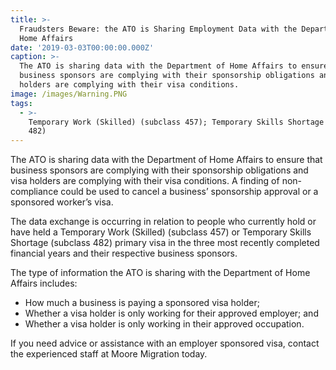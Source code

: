 ```yaml
---
title: >-
  Fraudsters Beware: the ATO is Sharing Employment Data with the Department of
  Home Affairs
date: '2019-03-03T00:00:00.000Z'
caption: >-
  The ATO is sharing data with the Department of Home Affairs to ensure that
  business sponsors are complying with their sponsorship obligations and  visa
  holders are complying with their visa conditions.
image: /images/Warning.PNG
tags:
  - >-
    Temporary Work (Skilled) (subclass 457); Temporary Skills Shortage (subclass
    482)
---
```

The ATO is sharing data with the Department of Home Affairs to
ensure that business sponsors are complying with their sponsorship obligations
and  visa holders are complying with their visa conditions. A finding of non-compliance could be used to cancel a
business’ sponsorship approval or a sponsored worker’s visa.

The data exchange is occurring in relation to people who
currently hold or have held a Temporary
Work (Skilled) (subclass 457) or Temporary Skills Shortage (subclass 482)
primary visa in the three most recently completed financial years and their
respective business sponsors.

The type of information the ATO is sharing with the Department of Home Affairs includes:

* How much a business is paying a sponsored visa holder;
* Whether a visa holder is only working for their approved employer; and
* Whether a visa holder is only working in their approved occupation.

If
you need advice or assistance with an employer sponsored visa, contact the experienced staff at Moore
Migration today.
